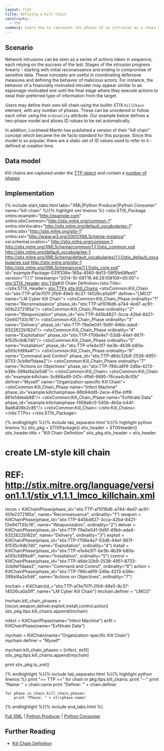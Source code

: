 ```yaml
---
layout: flat
title: Defining a Kill Chain
constructs:
  - TTP
summary: Learn how to represent the phases of an intrusion as a chain of actions.
---
```


## Scenario
Network intrusions can be seen as a series of actions taken in sequence, each relying on the success of the last. Stages of the intrusion progress linearly - starting with initial reconaissance and ending in compromise of sensitive data.
These concepts are useful in coordinating defensive measures and defining the behavior of malicious actors.
For instance, the behavior of a financially motivated intruder may appear similar to an espionage-motivated one until the final stage where they execute actions to steal their preferred type of information from the target. 

Users may define their own kill chain using the builtin STIX `KillChain` element, with any number of phases. These can be unordered or follow each other using the `ordinality` attribute.
Our example below defines a two-phase model and allows ID values to be set automatically.

In addition, Lockheed Martin has published a version of their "kill chain" concept which became the de facto standard for this purpose.
Since this model is so popular, there are a static set of ID values used to refer to it - defined at creation time.

## Data model
Kill chains are captured under the [TTP object](https://stixproject.github.io/data-model/{{site.current_version}}/ttp/TTPType/) and contain a [number of phases](https://stixproject.github.io/data-model/{{site.current_version}}/stixCommon/KillChainPhaseType/)

## Implementation

{% include start_tabs.html tabs="XML|Python Producer|Python Consumer" name="kill-chain" %}{% highlight xml linenos %}
<stix:STIX_Package 
	xmlns:example="http://example.com"
	xmlns:stixCommon="http://stix.mitre.org/common-1"
	xmlns:stixVocabs="http://stix.mitre.org/default_vocabularies-1"
	xmlns:stix="http://stix.mitre.org/stix-1"
	xmlns:xsi="http://www.w3.org/2001/XMLSchema-instance"
	xsi:schemaLocation="
	http://stix.mitre.org/common-1 http://stix.mitre.org/XMLSchema/common/1.1.1/stix_common.xsd
	http://stix.mitre.org/default_vocabularies-1 http://stix.mitre.org/XMLSchema/default_vocabularies/1.1.1/stix_default_vocabularies.xsd
	http://stix.mitre.org/stix-1 http://stix.mitre.org/XMLSchema/core/1.1.1/stix_core.xsd" id="example:Package-031f336e-165a-4560-8d13-08f5fe68fee0" version="1.1.1" timestamp="2014-10-09T16:46:29.109109+00:00">
    <stix:STIX_Header>
        <stix:Title>Kill Chain Definition</stix:Title>
    </stix:STIX_Header>
    <stix:TTPs>
        <stix:Kill_Chains>
            <stixCommon:Kill_Chain id="stix:TTP-af3e707f-2fb9-49e5-8c37-14026ca0a5ff" definer="LMCO" name="LM Cyber Kill Chain">
                <stixCommon:Kill_Chain_Phase ordinality="1" name="Reconnaissance" phase_id="stix:TTP-af1016d6-a744-4ed7-ac91-00fe2272185a"/>
                <stixCommon:Kill_Chain_Phase ordinality="2" name="Weaponization" phase_id="stix:TTP-445b4827-3cca-42bd-8421-f2e947133c16"/>
                <stixCommon:Kill_Chain_Phase ordinality="3" name="Delivery" phase_id="stix:TTP-79a0e041-9d5f-49bb-ada4-8322622b162d"/>
                <stixCommon:Kill_Chain_Phase ordinality="4" name="Exploitation" phase_id="stix:TTP-f706e4e7-53d8-44ef-967f-81535c9db7d0"/>
                <stixCommon:Kill_Chain_Phase ordinality="5" name="Installation" phase_id="stix:TTP-e1e4e3f7-be3b-4b39-b80a-a593cfd99a4f"/>
                <stixCommon:Kill_Chain_Phase ordinality="6" name="Command and Control" phase_id="stix:TTP-d6dc32b9-2538-4951-8733-3cb9ef1daae2"/>
                <stixCommon:Kill_Chain_Phase ordinality="7" name="Actions on Objectives" phase_id="stix:TTP-786ca8f9-2d9a-4213-b38e-399af4a2e5d6"/>
            </stixCommon:Kill_Chain>
            <stixCommon:Kill_Chain id="example:killchain-3c868a49-241c-4fb6-9895-76cea4c8cf0b" definer="Myself" name="Organization-specific Kill Chain">
                <stixCommon:Kill_Chain_Phase name="Infect Machine" phase_id="example:killchainphase-86b94dd5-2ece-415e-bff8-861e1ddeab88"/>
                <stixCommon:Kill_Chain_Phase name="Exfiltrate Data" phase_id="example:killchainphase-f959a6c0-540b-4b5a-b44f-8ad6406b2c85"/>
            </stixCommon:Kill_Chain>
        </stix:Kill_Chains>
    </stix:TTPs>
</stix:STIX_Package>



{% endhighlight %}{% include tab_separator.html %}{% highlight python linenos %}
stix_pkg = STIXPackage()
stix_header = STIXHeader()
stix_header.title = "Kill Chain Definition"
stix_pkg.stix_header = stix_header


# create LM-style kill chain 
# REF: http://stix.mitre.org/language/version1.1.1/stix_v1.1.1_lmco_killchain.xml

recon = KillChainPhase(phase_id="stix:TTP-af1016d6-a744-4ed7-ac91-00fe2272185a", name="Reconnaissance", ordinality="1")
weapon = KillChainPhase(phase_id="stix:TTP-445b4827-3cca-42bd-8421-f2e947133c16", name="Weaponization", ordinality="2")
deliver = KillChainPhase(phase_id="stix:TTP-79a0e041-9d5f-49bb-ada4-8322622b162d", name="Delivery", ordinality="3")
exploit = KillChainPhase(phase_id="stix:TTP-f706e4e7-53d8-44ef-967f-81535c9db7d0", name="Exploitation", ordinality="4")
install = KillChainPhase(phase_id="stix:TTP-e1e4e3f7-be3b-4b39-b80a-a593cfd99a4f", name="Installation", ordinality="5")
control = KillChainPhase(phase_id="stix:TTP-d6dc32b9-2538-4951-8733-3cb9ef1daae2", name="Command and Control", ordinality="6")
action = KillChainPhase(phase_id="stix:TTP-786ca8f9-2d9a-4213-b38e-399af4a2e5d6", name="Actions on Objectives", ordinality="7")

lmchain = KillChain(id_="stix:TTP-af3e707f-2fb9-49e5-8c37-14026ca0a5ff", name="LM Cyber Kill Chain")
lmchain.definer = "LMCO"

lmchain.kill_chain_phases = [recon,weapon,deliver,exploit,install,control,action]
stix_pkg.ttps.kill_chains.append(lmchain)

infect = KillChainPhase(name="Infect Machine")
exfil = KillChainPhase(name="Exfiltrate Data")

mychain = KillChain(name="Organization-specific Kill Chain")
mychain.definer = "Myself"

mychain.kill_chain_phases = [infect, exfil]
stix_pkg.ttps.kill_chains.append(mychain)

print stix_pkg.to_xml() 

{% endhighlight %}{% include tab_separator.html %}{% highlight python linenos %}
print "== TTP =="
for chain in pkg.ttps.kill_chains:
    print "--"
    print "Name: " + chain.name
    print "Definer: " + chain.definer
    
    for phase in chain.kill_chain_phases: 
        print "Phase: " + str(phase.name)
    
{% endhighlight %}{% include end_tabs.html %}

[Full XML](kill-chain.xml) | [Python Producer](kill-chain_producer.py) | [Python Consumer](kill-chain_consumer.py)
## Further Reading

* [Kill Chain Definition](/data-model/{{site.current_version}}/stixCommon/KillChainType/)
